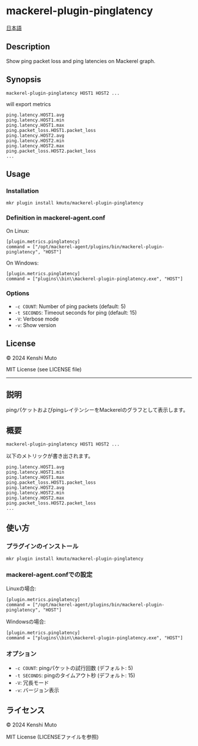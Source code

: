 # mackerel-plugin-pinglatency

[日本語](#説明)

## Description
Show ping packet loss and ping latencies on Mackerel graph.

## Synopsis
```
mackerel-plugin-pinglatency HOST1 HOST2 ...
```

will export metrics

```
ping.latency.HOST1.avg
ping.latency.HOST1.min
ping.latency.HOST1.max
ping.packet_loss.HOST1.packet_loss
ping.latency.HOST2.avg
ping.latency.HOST2.min
ping.latency.HOST2.max
ping.packet_loss.HOST2.packet_loss
...
```

## Usage
### Installation
```
mkr plugin install kmuto/mackerel-plugin-pinglatency
```

### Definition in mackerel-agent.conf
On Linux:
```
[plugin.metrics.pinglatency]
command = ["/opt/mackerel-agent/plugins/bin/mackerel-plugin-pinglatency", "HOST"]
```

On Windows:
```
[plugin.metrics.pinglatency]
command = ["plugins\\bin\\mackerel-plugin-pinglatency.exe", "HOST"]
```

### Options
- `-c COUNT`: Number of ping packets (default: 5)
- `-t SECONDS`: Timeout seconds for ping (default: 15)
- `-V`: Verbose mode
- `-v`: Show version

## License
© 2024 Kenshi Muto

MIT License (see LICENSE file)

---

## 説明
pingパケットおよびpingレイテンシーをMackerelのグラフとして表示します。

## 概要
```
mackerel-plugin-pinglatency HOST1 HOST2 ...
```

以下のメトリックが書き出されます。

```
ping.latency.HOST1.avg
ping.latency.HOST1.min
ping.latency.HOST1.max
ping.packet_loss.HOST1.packet_loss
ping.latency.HOST2.avg
ping.latency.HOST2.min
ping.latency.HOST2.max
ping.packet_loss.HOST2.packet_loss
...
```

## 使い方
### プラグインのインストール
```
mkr plugin install kmuto/mackerel-plugin-pinglatency
```

### mackerel-agent.confでの設定
Linuxの場合:
```
[plugin.metrics.pinglatency]
command = ["/opt/mackerel-agent/plugins/bin/mackerel-plugin-pinglatency", "HOST"]
```

Windowsの場合:
```
[plugin.metrics.pinglatency]
command = ["plugins\\bin\\mackerel-plugin-pinglatency.exe", "HOST"]
```

### オプション
- `-c COUNT`: pingパケットの試行回数 (デフォルト: 5)
- `-t SECONDS`: pingのタイムアウト秒 (デフォルト: 15)
- `-V`: 冗長モード
- `-v`: バージョン表示

## ライセンス
© 2024 Kenshi Muto

MIT License (LICENSEファイルを参照)
